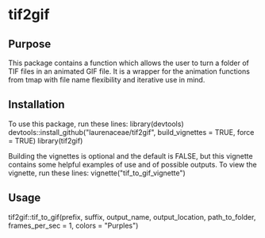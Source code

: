 # tif2gif

## Purpose

This package contains a function which allows the user to turn a folder of TIF files in an animated GIF file. It is a wrapper for the animation functions from tmap with file name flexibility and iterative use in mind.   

## Installation

To use this package, run these lines:
library(devtools)
devtools::install_github("laurenaceae/tif2gif", build_vignettes = TRUE, force = TRUE)
library(tif2gif)

Building the vignettes is optional and the default is FALSE, but this vignette contains some helpful examples of use and of possible outputs. To view the vignette, run these lines:
vignette("tif_to_gif_vignette")

## Usage

tif2gif::tif_to_gif(prefix, suffix, output_name, output_location, path_to_folder, frames_per_sec = 1, colors = "Purples")
